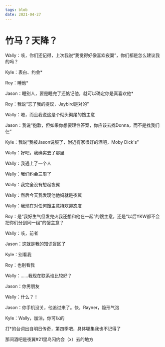 ```yaml
---
tags: blob
date: 2021-04-27
---
```


# 竹马？天降？

Wally：咳，你们还记得，上次我说“我觉得好像喜欢夜翼”，你们都是怎么建议我的吗？

Kyle：表白、约会*

Roy：睡他*

Jason：睡别人，要是睡完了还惦记他，就可以确定你是真喜欢他*

Roy：我说“忘了我的提议，Jaybird是对的”

Wally：嗯，而且我说这是个彻头彻尾的馊主意

Jason：我说“抱歉，但如果你想要理性答案，你应该去找Donna，而不是找我们仨”

Kyle：我说“我被Jason说服了，附近有家很好的酒吧，Moby Dick's”

Wally：好吧，我确实去了那里

Wally：我遇上了一个人

Wally：我们约会三周了

Wally：我完全没有想起夜翼

Wally：然后今天我发现他他妈就是夜翼

Wally：我现在对任何馊主意持欢迎态度

Roy：是“我好生气但发完火我还想和他在一起”的馊主意，还是“以后YKW都不会把你们分到同一组”的馊主意？

Wally：咳，前者

Jason：这就是我的知识盲区了

Kyle：别看我

Roy：也别看我

Wally：……我现在联系谁比较好？

Jason：你男朋友

Wally：什么？！

Jason：你手机没关，他追过来了。快，Rayner，隐形气泡

Kyle：Wally，加油，你可以的













打*的台词出自明日传奇，第四季吧，具体哪集我也不记得了

那间酒吧是夜翼#21里鸟闪约会（x）去的地方
